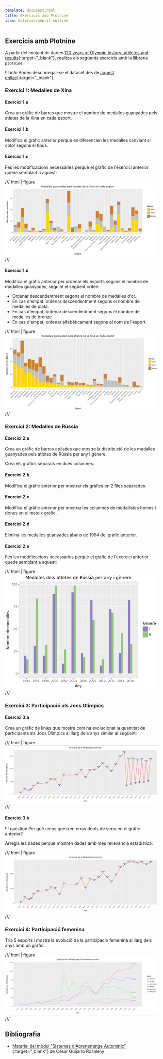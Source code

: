 ```yaml
---
template: document.html
title: Exercicis amb Plotnine
icon: material/pencil-outline
---
```


## Exercicis amb Plotnine
A partir del conjunt de dades
[120 years of Olympic history: athletes and results](https://www.kaggle.com/datasets/heesoo37/120-years-of-olympic-history-athletes-and-results){:target="_blank"},
realitza els següents exercicis amb la llibreria `plotnine`.

!!! info
    Podeu descarregar-se el dataset des de [aquest enllaç](https://raw.githubusercontent.com/cstorm125/information_value/refs/heads/master/data/120-years-of-olympic-history-athletes-and-results/athlete_events.csv){:target="_blank"}.

### Exercici 1: Medalles de Xina
#### Exercici 1.a
Crea un gràfic de barres que mostre el nombre de medalles guanyades pels atletes de la Xina en cada esport.


#### Exercici 1.b
Modifica el gràfic anterior perquè es diferencien les medalles canviant el color segons el tipus.

#### Exercici 1.c
Fes les modificacions necessàries perquè el gràfic de l'exercici anterior quede semblant a aquest:

/// html | figure
![Medalles de Xina](img/exercicis/plotnine_exercici1.png)
///

#### Exercici 1.d
Modifica el gràfic anterior per ordenar els esports segons el nombre de medalles guanyades,
seguint el següent criteri:

- Ordenar descendentment segons el nombre de medalles d'or.
- En cas d'empat, ordenar descendentment segons el nombre de medalles de plata.
- En cas d'empat, ordenar descendentment segons el nombre de medalles de bronze.
- En cas d'empat, ordenar alfabèticament segons el nom de l'esport.

/// html | figure
![Medalles de Xina ordenades](img/exercicis/plotnine_exercici1d.png)
///

### Exercici 2: Medalles de Rússia
#### Exercici 2.a
Crea un gràfic de barres apilades que mostre la
distribució de les medalles guanyades pels atletes de Rússia per any i gènere.

Crea els gràfics separats en dues columnes.

#### Exercici 2.b
Modifica el gràfic anterior per mostrar els gràfics en 2 files separades.

#### Exercici 2.c
Modifica el gràfic anterior per mostrar les columnes de medallistes homes i dones en el mateix gràfic.

#### Exercici 2.d
Elimina les medalles guanyades abans de 1994 del gràfic anterior.

#### Exercici 2.e
Fes les modificacions necessàries perquè el gràfic de l'exercici anterior quede semblant a aquest:

/// html | figure
![Medalles de Rússia](img/exercicis/plotnine_exercici2.png)
///


### Exercici 3: Participació als Jocs Olímpics
#### Exercici 3.a
Crea un gràfic de línies que mostre com ha evolucionat
la quantitat de participants als Jocs Olímpics al llarg dels anys similar al següent:

/// html | figure
![Participació als Jocs Olímpics](img/exercicis/plotnine_exercici3a.png)
///


#### Exercici 3.b

!!! question
    Per què creus que ixen eixos dents de serra en el gràfic anterior?

Arregla les dades perquè mostren dades amb més rellevància estadística:

/// html | figure
![Participació als Jocs Olímpics](img/exercicis/plotnine_exercici3b.png)
///

### Exercici 4: Participació femenina
Tria 5 esports i mostra la evolució de la participació femenina al llarg dels anys amb un gràfic:

/// html | figure
![Participació femenina](img/exercicis/plotnine_exercici4.png)
///

## Bibliografia
- [Material del mòdul "Sistemes d'Aprenentatge Automàtic"](https://cesguiro.es/){:target="_blank"} de César Guijarro Rosaleny

